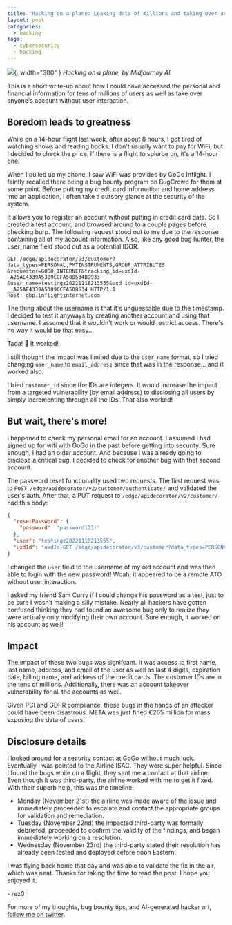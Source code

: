 ```yaml
---
title: "Hacking on a plane: Leaking data of millions and taking over any account"
layout: post
categories:
  - hacking
tags:
  - cybersecurity
  - hacking
---
```


![](https://i.imgur.com/6u4iy7e.png){: width="300" }
*Hacking on a plane, by Midjourney AI*

This is a short write-up about how I could have accessed the personal and financial information for tens of millions of users as well as take over anyone's account without user interaction. 

## Boredom leads to greatness

While on a 14-hour flight last week, after about 8 hours, I got tired of watching shows and reading books. I don't usually want to pay for WiFi, but I decided to check the price. If there is a flight to splurge on, it's a 14-hour one. 

When I pulled up my phone, I saw WiFi was provided by GoGo Inflight. I faintly recalled there being a bug bounty program on BugCrowd for them at some point. Before putting my credit card information and home address into an application, I often take a cursory glance at the security of the system. 

It allows you to register an account without putting in credit card data. So I created a test account, and browsed around to a couple pages before checking burp. The following request stood out to me due to the response containing all of my account information. Also, like any good bug hunter, the user_name field stood out as a potential IDOR.

```
GET /edge/apidecorator/v3/customer?data_types=PERSONAL,PMTINSTRUMENTS,GROUP_ATTRIBUTES
&requester=GOGO_INTERNET&tracking_id=uxdId-_A25AE4339A5309CCFA508534B9933
&user_name=testingz20221118213555&uxd_id=uxdId-__A25AE4339A5309CCFA508534 HTTP/1.1
Host: gbp.inflightinternet.com
```

The thing about the username is that it's unguessable due to the timestamp. I decided to test it anyways by creating another account and using that username. I assumed that it wouldn't work or would restrict access. There's no way it would be that easy...

Tada! 🎉 It worked!

I still thought the impact was limited due to the `user_name` format, so I tried changing `user_name` to `email_address` since that was in the response... and it worked also. 

I tried `customer_id` since the IDs are integers. It would increase the impact from a targeted vulnerability (by email address) to disclosing all users by simply incrementing through all the IDs. That also worked!

## But wait, there's more!

I happened to check my personal email for an account. I assumed I had signed up for wifi with GoGo in the past before getting into security. Sure enough, I had an older account. And because I was already going to disclose a critical bug, I decided to check for another bug with that second account.

The password reset functionality used two requests. The first request was to 
`POST /edge/apidecorator/v2/customer/authenticate/` and validated the user's auth. After that, a PUT request to `/edge/apidecorator/v2/customer/` had this body:

```json
{
  "resetPassword": {
    "password": "password123!"
  },
  "user": "testingz20221118213555",
  "uxdId": "uxdId-GET /edge/apidecorator/v3/customer?data_types=PERSONAL,PMTINSTRUMENTS,GROUP_ATTRIBUTES&requester=GOGO_INTERNET&tracking_id=uxdId-_A25AE4339A5309CCFA508534B99332B0_1668735922_0avmL6L5q&user_name=testingz20221118213555&uxd_id=uxdId-__A25AE4339A5309CCFA508534B99332B0_1668735922_0avmL6L5q HTTP/1.1__A25AE4339A5309CCFA508534B99332B0_1668735922_0avmL6L5q"
}
```

I changed the `user` field to the username of my old account and was then able to login with the new password! Woah, it appeared to be a remote ATO without user interaction. 

I asked my friend Sam Curry if I could change his password as a test, just to be sure I wasn't making a silly mistake. Nearly all hackers have gotten confused thinking they had found an awesome bug only to realize they were actually only modifying their own account. Sure enough, it worked on his account as well!

## Impact

The impact of these two bugs was signifcant. It was access to first name, last name, address, and email of the user as well as last 4 digits, expiration date, billing name, and address of the credit cards. The customer IDs are in the tens of millions. Additionally, there was an account takeover vulnerability for all the accounts as well. 

Given PCI and GDPR compliance, these bugs in the hands of an attacker could have been disastrous. META was just fined €265 million for mass exposing the data of users. 

## Disclosure details

I looked around for a security contact at GoGo without much luck. Eventually I was pointed to the Airline ISAC. They were super helpful. Since I found the bugs while on a flight, they sent me a contact at that airline. Even though it was third-party, the airline worked with me to get it fixed. With their superb help, this was the timeline:

-  Monday (November 21st) the airline was made aware of the issue and immediately proceeded to escalate and contact the appropriate groups for validation and remediation.
-  Tuesday (November 22nd) the impacted third-party was formally debriefed, proceeded to confirm the validity of the findings, and began immediately working on a resolution.
-  Wednesday (November 23rd) the third-party stated their resolution has already been tested and deployed before noon Eastern.

I was flying back home that day and was able to validate the fix in the air, which was neat. Thanks for taking the time to read the post. I hope you enjoyed it. 

\- rez0


For more of my thoughts, bug bounty tips, and AI-generated hacker art, [follow me on twitter](https://twitter.com/rez0__). 

<meta name="twitter:card" content="summary_large_image" />
<meta name="twitter:site" content="@rez0__" />
<meta name="twitter:creator" content="@rez0__" />
<meta property="og:url" content="https://rez0.blog/hacking/2022/12/02/hacking-on-a-plane.html" />
<meta property="og:title" content="Hacking on a plane" />
<meta property="og:description" content="Leaking data of millions and taking over any account" />
<meta property="og:image" content="https://i.imgur.com/6u4iy7e.png" />
